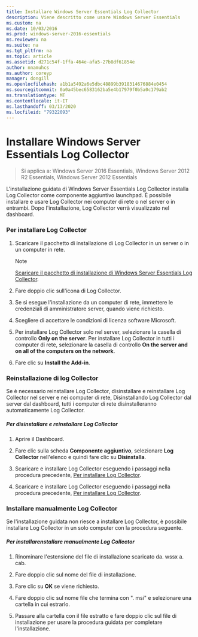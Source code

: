 ```yaml
---
title: Installare Windows Server Essentials Log Collector
description: Viene descritto come usare Windows Server Essentials
ms.custom: na
ms.date: 10/03/2016
ms.prod: windows-server-2016-essentials
ms.reviewer: na
ms.suite: na
ms.tgt_pltfrm: na
ms.topic: article
ms.assetid: d271c54f-1ffa-464e-afa5-27b8df61854e
author: nnamuhcs
ms.author: coreyp
manager: dongill
ms.openlocfilehash: a1b1a5492a6e5dbc48899b3918314676884e0454
ms.sourcegitcommit: 0a0a45bec6583162ba5e4b17979f0b5a0c179ab2
ms.translationtype: MT
ms.contentlocale: it-IT
ms.lasthandoff: 03/13/2020
ms.locfileid: "79322093"
---
```

# <a name="install-the-windows-server-essentials-log-collector"></a>Installare Windows Server Essentials Log Collector

>Si applica a: Windows Server 2016 Essentials, Windows Server 2012 R2 Essentials, Windows Server 2012 Essentials

L'installazione guidata di Windows Server Essentials Log Collector installa Log Collector come componente aggiuntivo launchpad. È possibile installare e usare Log Collector nei computer di rete o nel server o in entrambi. Dopo l'installazione, Log Collector verrà visualizzato nel dashboard.  
  
###  <a name="BKMK_ToInstall"></a>Per installare Log Collector  
  
1.  Scaricare il pacchetto di installazione di Log Collector in un server o in un computer in rete.  
  
    > [!NOTE]
    > [Scaricare il pacchetto di installazione di Windows Server Essentials Log Collector](https://www.microsoft.com/download/details.aspx?id=34821).  
  
2.  Fare doppio clic sull'icona di Log Collector.  
  
3.  Se si esegue l'installazione da un computer di rete, immettere le credenziali di amministratore server, quando viene richiesto.  
  
4.  Scegliere di accettare le condizioni di licenza software Microsoft.  
  
5.  Per installare Log Collector solo nel server, selezionare la casella di controllo **Only on the server**. Per installare Log Collector in tutti i computer di rete, selezionare la casella di controllo **On the server and on all of the computers on the network**.  
  
6.  Fare clic su **Install the Add-in**.  
  
###  <a name="BKMK_Reinstall"></a>Reinstallazione di log Collector  
 Se è necessario reinstallare Log Collector, disinstallare e reinstallare Log Collector nel server e nei computer di rete, Disinstallando Log Collector dal server dal dashboard, tutti i computer di rete disinstalleranno automaticamente Log Collector.  
  
##### <a name="to-uninstall-and-reinstall-the-log-collector"></a>Per disinstallare e reinstallare Log Collector  
  
1.  Aprire il Dashboard.  
  
2.  Fare clic sulla scheda **Componente aggiuntivo**, selezionare **Log Collector** nell'elenco e quindi fare clic su **Disinstalla**.  
  

3.  Scaricare e installare Log Collector eseguendo i passaggi nella procedura precedente, [Per installare Log Collector](Install-the-Windows-Server-Essentials-Log-Collector.md#BKMK_ToInstall).  

3.  Scaricare e installare Log Collector eseguendo i passaggi nella procedura precedente, [Per installare Log Collector](../support/Install-the-Windows-Server-Essentials-Log-Collector.md#BKMK_ToInstall).  

  
### <a name="manually-install-the-log-collector"></a>Installare manualmente Log Collector  
 Se l'installazione guidata non riesce a installare Log Collector, è possibile installare Log Collector in un solo computer con la procedura seguente.  
  
##### <a name="to-manually-install-the-log-collector"></a>Per installarenstallare manualmente Log Collector  
  
1.  Rinominare l'estensione del file di installazione scaricato da. wssx a. cab.  
  
2.  Fare doppio clic sul nome del file di installazione.  
  
3.  Fare clic su **OK** se viene richiesto.  
  
4.  Fare doppio clic sul nome file che termina con ". msi" e selezionare una cartella in cui estrarlo.  
  
5.  Passare alla cartella con il file estratto e fare doppio clic sul file di installazione per usare la procedura guidata per completare l'installazione.
